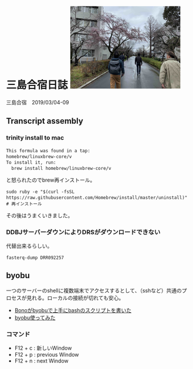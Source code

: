 # 三島合宿日誌 <img src='img/IMG_0581.jpg' width=300>

三島合宿　2019/03/04-09



## Transcript assembly

### trinity install to mac

```
This formula was found in a tap:
homebrew/linuxbrew-core/v
To install it, run:
  brew install homebrew/linuxbrew-core/v
```

と怒られたのでbrew再インストール。

```
sudo ruby -e "$(curl -fsSL https://raw.githubusercontent.com/Homebrew/install/master/uninstall)" # 再インストール
```

その後はうまくいきました。

### DDBJサーバーダウンによりDRSがダウンロードできない

代替出来るらしい。

```
fasterq-dump DRR092257
```


## byobu

一つのサーバーのshellに複数端末でアクセスするとして、（sshなど）共通のプロセスが見れる。ローカルの接続が切れても安心。

- [Bonoがbyobuで上手にbashのスクリプトを書いた](https://bonohu.wordpress.com/2018/01/03/bono-byobu-bash/)
- [byobu使ってみた](https://bonohu.wordpress.com/2015/08/06/byobu/)

### コマンド

- F12 + c : 新しいWindow
- F12 + p : previous Window
- F12 + n : next Window
